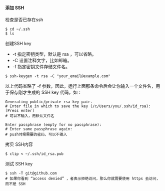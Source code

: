 #### 添加 SSH

检查是否已存在ssh

```shell
$ cd ~/.ssh
$ ls
```

创建SSH key

* -t 指定密钥类型，默认是 rsa ，可以省略。
* -C 设置注释文字，比如邮箱。
* -f 指定密钥文件存储文件名。

 ```shell
$ ssh-keygen -t rsa -C "your_email@example.com"
 ```

以上代码省略了 -f 参数，因此，运行上面那条命令后会让你输入一个文件名，用于保存刚才生成的 SSH key 代码，如：

```shell
Generating public/private rsa key pair.
# Enter file in which to save the key (/c/Users/you/.ssh/id_rsa): [Press enter]
# 可以不输入，用默认文件名
```

```shell
Enter passphrase (empty for no passphrase): 
# Enter same passphrase again:
# push时候需要的密码，可以不输入
```

 拷贝 SSH内容

```
$ clip < ~/.ssh/id_rsa.pub
```

测试 SSH key

```shell
$ ssh -T git@github.com
# 如果你看到 “access denied” ，者表示拒绝访问，那么你就需要使用 https 去访问，而不是 SSH 
```



 